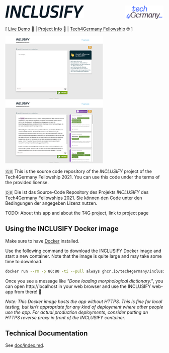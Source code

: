 <h1><img alt="INCLUSIFY logo" height="40" src="./react-ui/src/common/icons/inclusify-logo.svg"><img alt="Tech4Germany logo" height="45" src="./doc/images/tech4germany-logo.png" align="right"></h1>

[ [Live Demo](https://inclusify.tech.4germany.org/) 🚀 | [Project Info](https://tech.4germany.org/project/diversitatssensible-sprache-inclusify-bam/) 💁 | [Tech4Germany Fellowship](https://tech.4germany.org/) 🤓 ]

<a href="./doc/images/screenshot-inclusify-welcome-page.png"><img alt="INCLUSIFY start screen" height="200" src="./doc/images/screenshot-inclusify-welcome-page.png"></a>
<a href="./doc/images/screenshot-inclusify-with-results.png"><img alt="INCLUSIFY with results" height="200" src="./doc/images/screenshot-inclusify-with-results.png"></a>

🇬🇧 This is the source code repository of the _INCLUSIFY_ project of the Tech4Germany Fellowship 2021.
You can use this code under the terms of the provided license.

🇩🇪 Die ist das Source-Code Repository des Projekts _INCLUSIFY_ des Tech4Germany Fellowships 2021.
Sie können den Code unter den Bedingungen der angegeben Lizenz nutzen.

TODO: About this app and about the T4G project, link to project page

## Using the INCLUSIFY Docker image

Make sure to have [Docker](https://www.docker.com/) installed.

Use the following command to download the INCLUSIFY Docker image and start a new container. Note that the image is quite large and may take some time to download.

```sh
docker run --rm -p 80:80 -ti --pull always ghcr.io/tech4germany/inclusify-app:latest
```

Once you see a message like _"Done loading morphological dictionary."_, you can open http://localhost in your web browser and use the INCLUSIFY web-app from there! 🥳

_Note: This Docker image hosts the app without HTTPS. This is fine for local testing, but isn't appropriate for any kind of deployment where other people use the app. For actual production deployments, consider putting an HTTPS reverse proxy in front of the INCLUSIFY container._

## Technical Documentation

See [doc/index.md](./doc/index.md).
